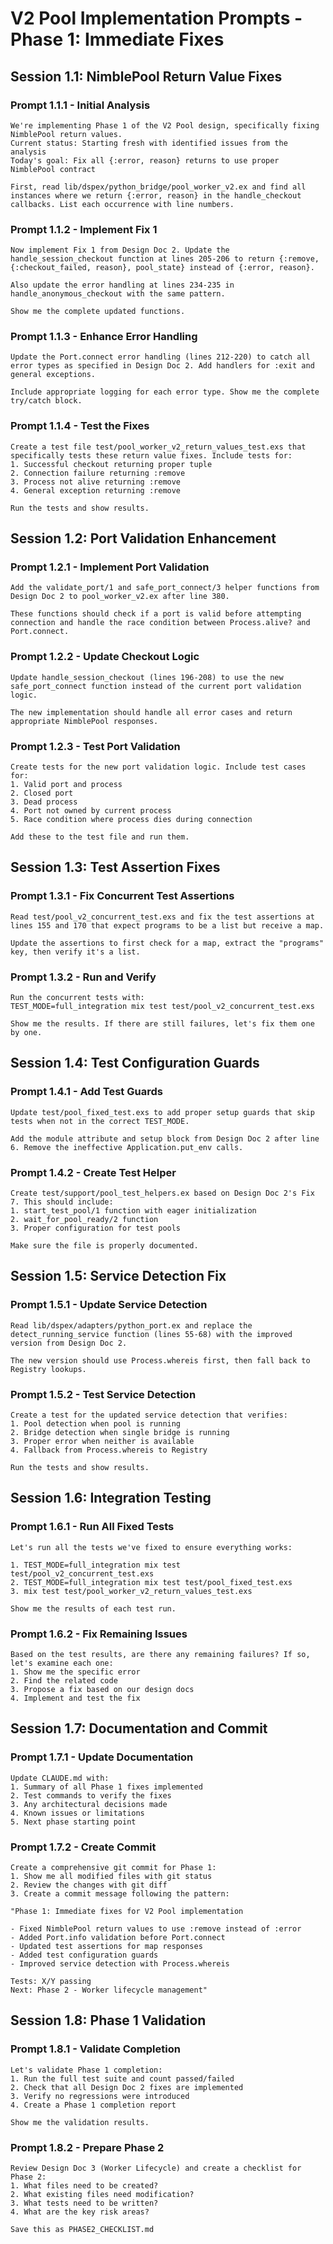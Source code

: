 # V2 Pool Implementation Prompts - Phase 1: Immediate Fixes

## Session 1.1: NimblePool Return Value Fixes

### Prompt 1.1.1 - Initial Analysis
```
We're implementing Phase 1 of the V2 Pool design, specifically fixing NimblePool return values.
Current status: Starting fresh with identified issues from the analysis
Today's goal: Fix all {:error, reason} returns to use proper NimblePool contract

First, read lib/dspex/python_bridge/pool_worker_v2.ex and find all instances where we return {:error, reason} in the handle_checkout callbacks. List each occurrence with line numbers.
```

### Prompt 1.1.2 - Implement Fix 1
```
Now implement Fix 1 from Design Doc 2. Update the handle_session_checkout function at lines 205-206 to return {:remove, {:checkout_failed, reason}, pool_state} instead of {:error, reason}.

Also update the error handling at lines 234-235 in handle_anonymous_checkout with the same pattern.

Show me the complete updated functions.
```

### Prompt 1.1.3 - Enhance Error Handling
```
Update the Port.connect error handling (lines 212-220) to catch all error types as specified in Design Doc 2. Add handlers for :exit and general exceptions.

Include appropriate logging for each error type. Show me the complete try/catch block.
```

### Prompt 1.1.4 - Test the Fixes
```
Create a test file test/pool_worker_v2_return_values_test.exs that specifically tests these return value fixes. Include tests for:
1. Successful checkout returning proper tuple
2. Connection failure returning :remove
3. Process not alive returning :remove
4. General exception returning :remove

Run the tests and show results.
```

## Session 1.2: Port Validation Enhancement

### Prompt 1.2.1 - Implement Port Validation
```
Add the validate_port/1 and safe_port_connect/3 helper functions from Design Doc 2 to pool_worker_v2.ex after line 380.

These functions should check if a port is valid before attempting connection and handle the race condition between Process.alive? and Port.connect.
```

### Prompt 1.2.2 - Update Checkout Logic
```
Update handle_session_checkout (lines 196-208) to use the new safe_port_connect function instead of the current port validation logic.

The new implementation should handle all error cases and return appropriate NimblePool responses.
```

### Prompt 1.2.3 - Test Port Validation
```
Create tests for the new port validation logic. Include test cases for:
1. Valid port and process
2. Closed port
3. Dead process
4. Port not owned by current process
5. Race condition where process dies during connection

Add these to the test file and run them.
```

## Session 1.3: Test Assertion Fixes

### Prompt 1.3.1 - Fix Concurrent Test Assertions
```
Read test/pool_v2_concurrent_test.exs and fix the test assertions at lines 155 and 170 that expect programs to be a list but receive a map.

Update the assertions to first check for a map, extract the "programs" key, then verify it's a list.
```

### Prompt 1.3.2 - Run and Verify
```
Run the concurrent tests with:
TEST_MODE=full_integration mix test test/pool_v2_concurrent_test.exs

Show me the results. If there are still failures, let's fix them one by one.
```

## Session 1.4: Test Configuration Guards

### Prompt 1.4.1 - Add Test Guards
```
Update test/pool_fixed_test.exs to add proper setup guards that skip tests when not in the correct TEST_MODE.

Add the module attribute and setup block from Design Doc 2 after line 6. Remove the ineffective Application.put_env calls.
```

### Prompt 1.4.2 - Create Test Helper
```
Create test/support/pool_test_helpers.ex based on Design Doc 2's Fix 7. This should include:
1. start_test_pool/1 function with eager initialization
2. wait_for_pool_ready/2 function
3. Proper configuration for test pools

Make sure the file is properly documented.
```

## Session 1.5: Service Detection Fix

### Prompt 1.5.1 - Update Service Detection
```
Read lib/dspex/adapters/python_port.ex and replace the detect_running_service function (lines 55-68) with the improved version from Design Doc 2.

The new version should use Process.whereis first, then fall back to Registry lookups.
```

### Prompt 1.5.2 - Test Service Detection
```
Create a test for the updated service detection that verifies:
1. Pool detection when pool is running
2. Bridge detection when single bridge is running  
3. Proper error when neither is available
4. Fallback from Process.whereis to Registry

Run the tests and show results.
```

## Session 1.6: Integration Testing

### Prompt 1.6.1 - Run All Fixed Tests
```
Let's run all the tests we've fixed to ensure everything works:

1. TEST_MODE=full_integration mix test test/pool_v2_concurrent_test.exs
2. TEST_MODE=full_integration mix test test/pool_fixed_test.exs  
3. mix test test/pool_worker_v2_return_values_test.exs

Show me the results of each test run.
```

### Prompt 1.6.2 - Fix Remaining Issues
```
Based on the test results, are there any remaining failures? If so, let's examine each one:
1. Show me the specific error
2. Find the related code
3. Propose a fix based on our design docs
4. Implement and test the fix
```

## Session 1.7: Documentation and Commit

### Prompt 1.7.1 - Update Documentation
```
Update CLAUDE.md with:
1. Summary of all Phase 1 fixes implemented
2. Test commands to verify the fixes
3. Any architectural decisions made
4. Known issues or limitations
5. Next phase starting point
```

### Prompt 1.7.2 - Create Commit
```
Create a comprehensive git commit for Phase 1:
1. Show me all modified files with git status
2. Review the changes with git diff
3. Create a commit message following the pattern:

"Phase 1: Immediate fixes for V2 Pool implementation

- Fixed NimblePool return values to use :remove instead of :error
- Added Port.info validation before Port.connect  
- Updated test assertions for map responses
- Added test configuration guards
- Improved service detection with Process.whereis

Tests: X/Y passing
Next: Phase 2 - Worker lifecycle management"
```

## Session 1.8: Phase 1 Validation

### Prompt 1.8.1 - Validate Completion
```
Let's validate Phase 1 completion:
1. Run the full test suite and count passed/failed
2. Check that all Design Doc 2 fixes are implemented
3. Verify no regressions were introduced
4. Create a Phase 1 completion report

Show me the validation results.
```

### Prompt 1.8.2 - Prepare Phase 2
```
Review Design Doc 3 (Worker Lifecycle) and create a checklist for Phase 2:
1. What files need to be created?
2. What existing files need modification?
3. What tests need to be written?
4. What are the key risk areas?

Save this as PHASE2_CHECKLIST.md
```